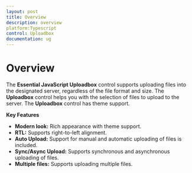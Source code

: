 ```yaml
---
layout: post
title: Overview
description: overview
platform:Typescript
control: Uploadbox
documentation: ug
---
```


# Overview

The **Essential JavaScript Uploadbox** control supports uploading files into the designated server, regardless of the file format and size. The **Uploadbox** control helps you with the selection of files to upload to the server. The **Uploadbox** control has theme support.

**Key Features**

* **Modern look:** Rich appearance with theme support.
* **RTL:** Supports right-to-left alignment.
* **Auto Upload:** Support for manual and automatic uploading of files is included.
* **Sync/Async Upload:** Supports synchronous and asynchronous uploading of files.
* **Multiple files:** Supports uploading multiple files.